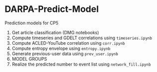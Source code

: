 # DARPA-Predict-Model
Prediction models for CP5

1. Get article classification (DMG notebooks)
2. Compute timeseries and GDELT correlations using `timeseries.ipynb`
3. Compute ACLED-YouTube correlation using `corr.ipynb`
4. Compute entropy envelope using `entropy.ipynb`
5. Generate previous-user data using `prev_user.ipynb`
6. MODEL GROUPS
7. Realize the predicted number to event list using `network_fill.ipynb`
